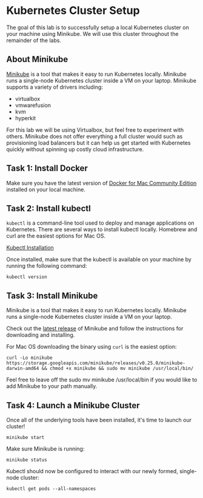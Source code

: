 # Kubernetes Cluster Setup

The goal of this lab is to successfully setup a local Kubernetes cluster on your machine using Minikube. We will use this cluster throughout the remainder of the labs.

## About Minikube
[Minikube](https://github.com/kubernetes/minikube) is a tool that makes it easy to run Kubernetes locally. Minikube runs a single-node Kubernetes cluster inside a VM on your laptop. Minikube supports a variety of drivers including:
* virtualbox
* vmwarefusion
* kvm 
* hyperkit

For this lab we will be using Virtualbox, but feel free to experiment with others. Minikube does not offer everything a full cluster would such as provisioning load balancers but it can help us get started with Kubernetes quickly without spinning up costly cloud infrastructure. 

## Task 1: Install Docker
Make sure you have the latest version of [Docker for Mac Community Edition](https://store.docker.com/editions/community/docker-ce-desktop-mac) installed on your local machine. 

## Task 2: Install kubectl
`kubectl` is a command-line tool used to deploy and manage applications on Kubernetes. There are several ways to install kubectl locally. Homebrew and curl are the easiest options for Mac OS.

[Kubectl Installation](https://kubernetes.io/docs/tasks/tools/install-kubectl/
)

Once installed, make sure that the kubectl is available on your machine by running the following command:
```
kubectl version
```

## Task 3: Install Minikube
Minikube is a tool that makes it easy to run Kubernetes locally. Minikube runs a single-node Kubernetes cluster inside a VM on your laptop.

Check out the [latest release](https://github.com/kubernetes/minikube/releases) of Minikube and follow the instructions for downloading and installing.

For Mac OS downloading the binary using `curl` is the easiest option:
```
curl -Lo minikube https://storage.googleapis.com/minikube/releases/v0.25.0/minikube-darwin-amd64 && chmod +x minikube && sudo mv minikube /usr/local/bin/
```
Feel free to leave off the sudo mv minikube /usr/local/bin if you would like to add Minikube to your path manually.

## Task 4: Launch a Minikube Cluster
Once all of the underlying tools have been installed, it's time to launch our cluster!
```
minikube start
```
Make sure Minikube is running:
```
minikube status
```
Kubectl should now be configured to interact with our newly formed, single-node cluster:
```
kubectl get pods --all-namespaces
```